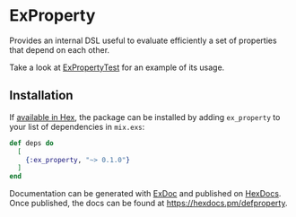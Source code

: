 # ExProperty

Provides an internal DSL useful to evaluate efficiently a set of properties that depend on each other.

Take a look at [ExPropertyTest](test/ex_property_test.exs) for an example of its usage.

## Installation

If [available in Hex](https://hex.pm/docs/publish), the package can be installed
by adding `ex_property` to your list of dependencies in `mix.exs`:

```elixir
def deps do
  [
    {:ex_property, "~> 0.1.0"}
  ]
end
```

Documentation can be generated with [ExDoc](https://github.com/elixir-lang/ex_doc)
and published on [HexDocs](https://hexdocs.pm). Once published, the docs can
be found at <https://hexdocs.pm/defproperty>.

